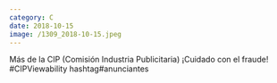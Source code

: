 ```yaml
--- 
category: C 
date: 2018-10-15 
image: /1309_2018-10-15.jpeg 
--- 
```


Más de la CIP (Comisión Industria Publicitaria) ¡Cuidado con el fraude! #CIPViewability hashtag#anunciantes